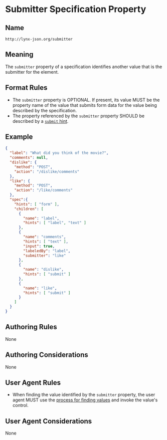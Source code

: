 # Submitter Specification Property

## Name

`http://lynx-json.org/submitter`

## Meaning

The `submitter` property of a specification identifies another value that is the submitter for the element.

## Format Rules

- The `submitter` property is OPTIONAL. If present, its value MUST be the property name of the value that submits form data for the value being described by the specification.
- The property referenced by the `submitter` property SHOULD be described by a [`submit` hint](/specifications/properties/hints/submit.md).

## Example

```json
{
  "label": "What did you think of the movie?",
  "comments": null,
  "dislike": {
    "method": "POST",
    "action": "/dislike/comments"
  },
  "like": {
    "method": "POST",
    "action": "/like/comments"
  },
  "spec":{
    "hints": [ "form" ],
    "children": [
      {
        "name": "label",
        "hints": [ "label", "text" ]
      },
      {
        "name": "comments",
        "hints": [ "text" ],
        "input": true,
        "labeledBy": "label",
        "submitter": "like"
      },
      {
        "name": "dislike",
        "hints": [ "submit" ]
      },
      {
        "name": "like",
        "hints": [ "submit" ]
      }
    ]
  }
}
```

## Authoring Rules

None

## Authoring Considerations

None

## User Agent Rules

- When finding the value identified by the `submitter` property, the user agent MUST use the [process for finding values](/processes/finding_values.md) and invoke the value's control.

## User Agent Considerations

None
